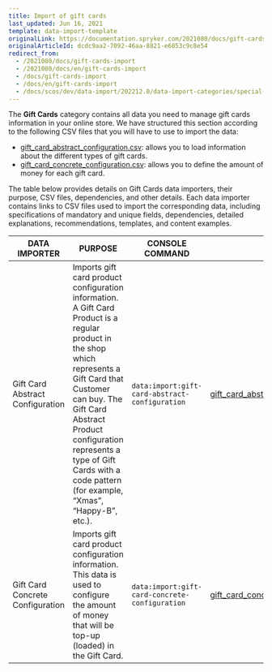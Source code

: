 ```yaml
---
title: Import of gift cards
last_updated: Jun 16, 2021
template: data-import-template
originalLink: https://documentation.spryker.com/2021080/docs/gift-cards-import
originalArticleId: dcdc9aa2-7092-46aa-8821-e6853c9c8e54
redirect_from:
  - /2021080/docs/gift-cards-import
  - /2021080/docs/en/gift-cards-import
  - /docs/gift-cards-import
  - /docs/en/gift-cards-import
  - /docs/scos/dev/data-import/202212.0/data-import-categories/special-product-types/gift-cards/gift-cards.html
---
```


The **Gift Cards** category contains all data you need to manage gift cards information in your online store. We have structured this section according to the following CSV files that you will have to use to import the data:

* [gift_card_abstract_configuration.csv](/docs/pbc/all/gift-cards/{{site.version}}/import-and-export-data/file-details-gift-card-abstract-configuration.csv.html): allows you to load information about the different types of gift cards.
* [gift_card_concrete_configuration.csv](/docs/pbc/all/gift-cards/{{site.version}}/import-and-export-data/file-details-gift-card-concrete-configuration.csv.html): allows you to define the amount of money for each gift card.  

The table below provides details on Gift Cards data importers, their purpose, CSV files, dependencies, and other details. Each data importer contains links to CSV files used to import the corresponding data, including specifications of mandatory and unique fields, dependencies, detailed explanations, recommendations, templates, and content examples.

| DATA IMPORTER | PURPOSE | CONSOLE COMMAND | FILES | DEPENDENCIES |
| --- | --- | --- | --- |--- |
| Gift Card Abstract Configuration  | Imports gift card product configuration information. A Gift Card Product is a regular product in the shop which represents a Gift Card that Customer can buy. The Gift Card Abstract Product configuration represents a type of Gift Cards with a code pattern (for example, “Xmas”, “Happy-B”, etc.). |`data:import:gift-card-abstract-configuration` | [gift_card_abstract_configuration.csv](/docs/pbc/all/gift-cards/{{site.version}}/import-and-export-data/file-details-gift-card-abstract-configuration.csv.html) |[product_abstract.csv](/docs/pbc/all/product-information-management/{{site.version}}/base-shop/import-and-export-data/products-data-import/file-details-product-abstract.csv.html) |
| Gift Card Concrete Configuration | Imports gift card product configuration information. This data is used to configure the amount of money that will be top-up (loaded) in the Gift Card.  |`data:import:gift-card-concrete-configuration` |[gift_card_concrete_configuration.csv](/docs/pbc/all/gift-cards/{{site.version}}/import-and-export-data/file-details-gift-card-concrete-configuration.csv.html)| [product_concrete.csv](/docs/pbc/all/product-information-management/{{site.version}}/base-shop/import-and-export-data/products-data-import/file-details-product-concrete.csv.html) |
